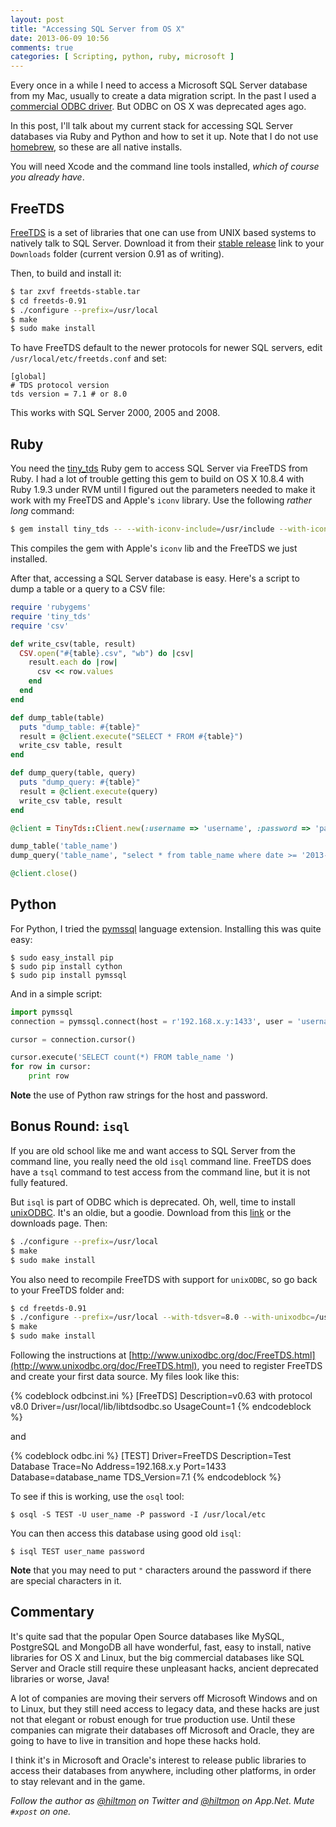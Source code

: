 ```yaml
---
layout: post
title: "Accessing SQL Server from OS X"
date: 2013-06-09 10:56
comments: true
categories: [ Scripting, python, ruby, microsoft ]
---
```


Every once in a while I need to access a Microsoft SQL Server database from my Mac, usually to create a data migration script. In the past I used a [commercial ODBC driver](http://www.actualtech.com). But ODBC on OS X was deprecated ages ago.

In this post, I'll talk about my current stack for accessing SQL Server databases via Ruby and Python and how to set it up. <span class="light">Note that I do not use [homebrew](http://mxcl.github.io/homebrew/), so these are all native installs.</span>

You will need Xcode and the command line tools installed, *which of course you already have*.

## FreeTDS

[FreeTDS](http://www.freetds.org) is a set of libraries that one can use from UNIX based systems to natively talk to SQL Server. Download it from their [stable release](ftp://ftp.freetds.org/pub/freetds/stable/freetds-stable.tgz) link to your `Downloads` folder (current version 0.91 as of writing).

Then, to build and install it:

``` sh
$ tar zxvf freetds-stable.tar
$ cd freetds-0.91
$ ./configure --prefix=/usr/local
$ make
$ sudo make install
```

To have FreeTDS default to the newer protocols for newer SQL servers, edit `/usr/local/etc/freetds.conf` and set:


```
[global]
# TDS protocol version
tds version = 7.1 # or 8.0
```

This works with SQL Server 2000, 2005 and 2008.

## Ruby

You need the [tiny_tds](https://github.com/rails-sqlserver/tiny_tds) Ruby gem to access SQL Server via FreeTDS from Ruby. I had a lot of trouble getting this gem to build on OS X 10.8.4 with Ruby 1.9.3 under RVM until I figured out the parameters needed to make it work with my FreeTDS and Apple's `iconv` library. Use the following *rather long* command:

``` sh
$ gem install tiny_tds -- --with-iconv-include=/usr/include --with-iconv-lib=/usr/lib --with-freetds-include=/usr/local/include/freetds --with-freetds-lib=/usr/local/lib
```

This compiles the gem with Apple's `iconv` lib and the FreeTDS we just installed.

After that, accessing a SQL Server database is easy. Here's a script to dump a table or a query to a CSV file:

``` ruby
require 'rubygems'
require 'tiny_tds'
require 'csv'

def write_csv(table, result)
  CSV.open("#{table}.csv", "wb") do |csv|
    result.each do |row|
      csv << row.values
    end
  end
end

def dump_table(table)
  puts "dump_table: #{table}"
  result = @client.execute("SELECT * FROM #{table}")
  write_csv table, result
end

def dump_query(table, query)
  puts "dump_query: #{table}"
  result = @client.execute(query)
  write_csv table, result
end

@client = TinyTds::Client.new(:username => 'username', :password => 'password', :host => '192.168.x.x', :database => 'database _name')

dump_table('table_name')
dump_query('table_name', "select * from table_name where date >= '2013-01-01'")

@client.close()
```

## Python

For Python, I tried the [pymssql](http://code.google.com/p/pymssql/) language extension. Installing this was quite easy:

```
$ sudo easy_install pip
$ sudo pip install cython
$ sudo pip install pymssql
```

And in a simple script:

``` python
import pymssql
connection = pymssql.connect(host = r'192.168.x.y:1433', user = 'username', password = r'password', database = 'database_name')

cursor = connection.cursor()

cursor.execute('SELECT count(*) FROM table_name ')
for row in cursor:
    print row
```

**Note** the use of Python raw strings for the host and password.

## Bonus Round: `isql`

If you are old school like me and want access to SQL Server from the command line, you really need the old `isql` command line. FreeTDS does have a `tsql` command to test access from the command line, but it is not fully featured.

But `isql` is part of ODBC which is deprecated. Oh, well, time to install [unixODBC](http://www.unixodbc.org). It's an oldie, but a goodie. Download from this [link](ftp://ftp.unixodbc.org/pub/unixODBC/unixODBC-2.3.1.tar.gz) or the downloads page. Then:

``` sh
$ ./configure --prefix=/usr/local
$ make
$ sudo make install
```

You also need to recompile FreeTDS with support for `unixODBC`, so go back to your FreeTDS folder and:

``` sh
$ cd freetds-0.91
$ ./configure --prefix=/usr/local --with-tdsver=8.0 --with-unixodbc=/usr/local
$ make
$ sudo make install
```

Following the instructions at [http://www.unixodbc.org/doc/FreeTDS.html](http://www.unixodbc.org/doc/FreeTDS.html), you need to register FreeTDS and create your first data source. My files look like this:

{% codeblock odbcinst.ini %}
[FreeTDS]
Description=v0.63 with protocol v8.0
Driver=/usr/local/lib/libtdsodbc.so
UsageCount=1
{% endcodeblock %}

and

{% codeblock odbc.ini %}
[TEST]
Driver=FreeTDS
Description=Test Database
Trace=No
Address=192.168.x.y
Port=1433
Database=database_name
TDS_Version=7.1
{% endcodeblock %}

To see if this is working, use the `osql` tool:

```
$ osql -S TEST -U user_name -P password -I /usr/local/etc
```

You can then access this database using good old `isql`:

```
$ isql TEST user_name password
```

**Note** that you may need to put `"` characters around the password if there are special characters in it.

## Commentary

It's quite sad that the popular Open Source databases like MySQL, PostgreSQL and MongoDB all have wonderful, fast, easy to install, native libraries for OS X and Linux, but the big commercial databases like SQL Server and Oracle still require these unpleasant hacks, ancient deprecated libraries or worse, Java! 

A lot of companies are moving their servers off Microsoft Windows and on to Linux, but they still need access to legacy data, and these hacks are just not that elegant or robust enough for true production use. Until these companies can migrate their databases off Microsoft and Oracle, they are going to have to live in transition and hope these hacks hold.

I think it's in Microsoft and Oracle's interest to release public libraries to access their databases from anywhere, including other platforms, in order to stay relevant and in the game.

*Follow the author as [@hiltmon](http://https://twitter.com/hiltmon) on Twitter and [@hiltmon](http://alpha.app.net/hiltmon) on App.Net. Mute `#xpost` on one.*